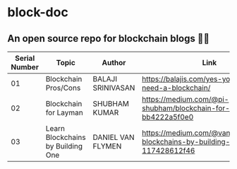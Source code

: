 # block-doc
## An open source repo for blockchain blogs 🚀🚀


| Serial Number | Topic | Author | Link |
| --- |---| --- | --- |
| 01 | Blockchain Pros/Cons | BALAJI SRINIVASAN | https://balajis.com/yes-you-may-need-a-blockchain/ 
| 02 | Blockchain for Layman | SHUBHAM KUMAR | https://medium.com/@pi-shubham/blockchain-for-layman-bb4222a5f0e0
| 03 | Learn Blockchains by Building One | DANIEL VAN FLYMEN | https://medium.com/@vanflymen/learn-blockchains-by-building-one-117428612f46

